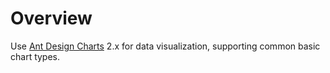 # Overview

Use <a href="https://ant-design-charts.antgroup.com/" target="_blank">Ant Design Charts</a> 2.x for data visualization, supporting common basic chart types.

